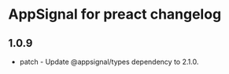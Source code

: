# AppSignal for preact changelog

## 1.0.9

- patch - Update @appsignal/types dependency to 2.1.0.


